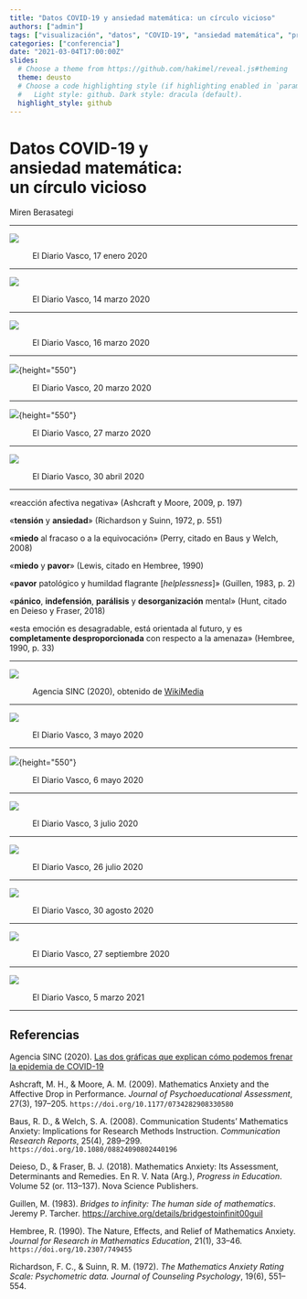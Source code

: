```yaml
---
title: "Datos COVID-19 y ansiedad matemática: un círculo vicioso"
authors: ["admin"]
tags: ["visualización", "datos", "COVID-19", "ansiedad matemática", "presentación"]
categories: ["conferencia"]
date: "2021-03-04T17:00:00Z"
slides:
  # Choose a theme from https://github.com/hakimel/reveal.js#theming
  theme: deusto
  # Choose a code highlighting style (if highlighting enabled in `params.toml`)
  #   Light style: github. Dark style: dracula (default).
  highlight_style: github
---
```



# Datos COVID-19 y <br /> ansiedad matemática: <br />un círculo vicioso

Miren Berasategi

---

![](img/DV_2020-01-17.png)

<figure><figcaption>El Diario Vasco, 17 enero 2020</figcaption></figure>

---

![](img/DV_2020-03-14.png)

<figure><figcaption>El Diario Vasco, 14 marzo 2020</figcaption></figure>

---

![](img/DV_2020-03-16.png)

<figure><figcaption>El Diario Vasco, 16 marzo 2020</figcaption></figure>

---

![](img/DV_2020-03-20.png){height="550"}

<figure><figcaption>El Diario Vasco, 20 marzo 2020</figcaption></figure>

---

![](img/DV_2020-03-27.png){height="550"}

<figure><figcaption>El Diario Vasco, 27 marzo 2020</figcaption></figure>

---

![](img/DV_2020-04-30.png)

<figure><figcaption>El Diario Vasco, 30 abril 2020</figcaption></figure>

---

<div class="small" markdown="1">

<p class="fragment">«reacción afectiva negativa» (Ashcraft y Moore, 2009, p. 197) </p>
<p class="fragment">«<strong>tensión</strong> y <strong>ansiedad</strong>» (Richardson y Suinn, 1972, p. 551)</p>
<p class="fragment">«<strong>miedo</strong> al fracaso o a la equivocación» (Perry, citado en Baus y Welch, 2008)</p>
<p class="fragment">«<strong>miedo</strong> y <strong>pavor</strong>» (Lewis, citado en Hembree, 1990) </p>
<p class="fragment">«<strong>pavor</strong> patológico y humildad flagrante [<em>helplessness</em>]» (Guillen, 1983, p. 2)</p>
<p class="fragment">«<strong>pánico</strong>, <strong>indefensión</strong>, <strong>parálisis</strong> y <strong>desorganización</strong> mental» (Hunt, citado en Deieso y Fraser, 2018)</p>
<p class="fragment">«esta emoción es desagradable, está orientada al futuro, y es <strong>completamente desproporcionada</strong> con respecto a la amenaza» (Hembree, 1990, p. 33)</p>

</div>

---

![](img/aplanar-la-curva_800px.gif)

<figure><figcaption markdown="1">Agencia SINC (2020), obtenido de <a href="https://commons.wikimedia.org/wiki/File:Covid-19-curves-graphic-social-v3-es.gif" target="_blank">WikiMedia</a></figcaption></figure>

---

![](img/DV_2020-05-03.png)

<figure><figcaption>El Diario Vasco, 3 mayo 2020</figcaption></figure>

---

![](img/DV_2020-05-06.png){height="550"}

<figure><figcaption>El Diario Vasco, 6 mayo 2020</figcaption></figure>

---

![](img/DV_2020-07-03.png)

<figure><figcaption>El Diario Vasco, 3 julio 2020</figcaption></figure>

---

![](img/DV_2020-07-26.png)

<figure><figcaption>El Diario Vasco, 26 julio 2020</figcaption></figure>

---

![](img/DV_2020-08-30.png)

<figure><figcaption>El Diario Vasco, 30 agosto 2020</figcaption></figure>

---

![](img/DV_2020-09-27.png)

<figure><figcaption>El Diario Vasco, 27 septiembre 2020</figcaption></figure>

---

![](img/DV_2021-03-05.png)

<figure><figcaption>El Diario Vasco, 5 marzo 2021</figcaption></figure>

---

## Referencias

<div class="small" markdown="1" style="text-align:left;">

Agencia SINC (2020). <a href="https://www.agenciasinc.es/Noticias/Las-dos-graficas-que-explican-como-podemos-frenar-la-epidemia-de-COVID-19">Las dos gráficas que explican cómo podemos frenar la epidemia de COVID-19</a>

Ashcraft, M. H., & Moore, A. M. (2009). Mathematics Anxiety and the Affective Drop in Performance. _Journal of Psychoeducational Assessment_, 27(3), 197–205. `https://doi.org/10.1177/0734282908330580`

Baus, R. D., & Welch, S. A. (2008). Communication Students’ Mathematics Anxiety: Implications for Research Methods Instruction. _Communication Research Reports_, 25(4), 289–299. `https://doi.org/10.1080/08824090802440196`

Deieso, D., & Fraser, B. J. (2018). Mathematics Anxiety: Its Assessment, Determinants and Remedies. En R. V. Nata (Arg.), _Progress in Education_. Volume 52 (or. 113–137). Nova Science Publishers.


Guillen, M. (1983). _Bridges to infinity: The human side of mathematics_. Jeremy P. Tarcher. <a href="https://archive.org/details/bridgestoinfinit00guil">https://archive.org/details/bridgestoinfinit00guil</a>

Hembree, R. (1990). The Nature, Effects, and Relief of Mathematics Anxiety. _Journal for Research in Mathematics Education_, 21(1), 33–46. `https://doi.org/10.2307/749455`

Richardson, F. C., & Suinn, R. M. (1972). _The Mathematics Anxiety Rating Scale: Psychometric data. Journal of Counseling Psychology_, 19(6), 551–554.

</div>